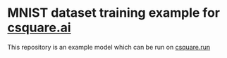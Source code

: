 # MNIST dataset training example for [csquare.ai](https://csquare.ai)

This repository is an example model which can be run on [csquare.run](https://csquare.run)
